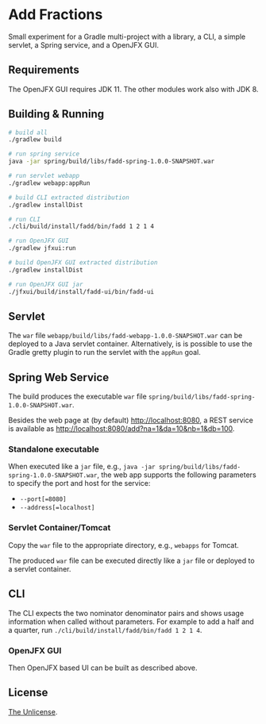 # Add Fractions
Small experiment for a Gradle multi-project with a library, a CLI, a simple servlet, a Spring service, and a OpenJFX GUI.

## Requirements
The OpenJFX GUI requires JDK 11. The other modules work also with JDK 8.

## Building & Running
```bash
# build all
./gradlew build

# run spring service
java -jar spring/build/libs/fadd-spring-1.0.0-SNAPSHOT.war

# run servlet webapp
./gradlew webapp:appRun

# build CLI extracted distribution
./gradlew installDist

# run CLI
./cli/build/install/fadd/bin/fadd 1 2 1 4

# run OpenJFX GUI
./gradlew jfxui:run

# build OpenJFX GUI extracted distribution
./gradlew installDist

# run OpenJFX GUI jar
./jfxui/build/install/fadd-ui/bin/fadd-ui
```

## Servlet
The `war` file `webapp/build/libs/fadd-webapp-1.0.0-SNAPSHOT.war` can be deployed to a Java servlet container. Alternatively, is is possible to use the Gradle gretty plugin to run the servlet with the `appRun` goal.

## Spring Web Service
The build produces the executable `war` file `spring/build/libs/fadd-spring-1.0.0-SNAPSHOT.war`.

Besides the web page at (by default) <http://localhost:8080>, a REST service is available as <http://localhost:8080/add?na=1&da=10&nb=1&db=100>.

### Standalone executable
When executed like a `jar` file, e.g., `java -jar spring/build/libs/fadd-spring-1.0.0-SNAPSHOT.war`, the web app supports the following parameters to specify the port and host for the service:
* `--port[=8080]`
* `--address[=localhost]`

### Servlet Container/Tomcat
Copy the `war` file to the appropriate directory, e.g., `webapps` for Tomcat.

The produced `war` file can be executed directly like a `jar` file or deployed to a servlet container.

## CLI
The CLI expects the two nominator denominator pairs and shows usage information when called without parameters. For example to add a half and a quarter, run `./cli/build/install/fadd/bin/fadd 1 2 1 4`.

### OpenJFX GUI
Then OpenJFX based UI can be built as described above.

## License
[The Unlicense](LICENSE).
